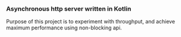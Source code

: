 ### Asynchronous http server written in Kotlin

Purpose of this project is to experiment with throughput, and achieve maximum performance using non-blocking api.
